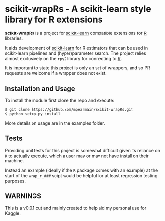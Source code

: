 # scikit-wrapRs - A scikit-learn style library for R extensions

**scikit-wrapRs** is a project for  [scikit-learn](http://scikit-learn.org/) 
compatible extensions for [R](https://cran.r-project.org/) libraries.

It aids development of [scikit-learn](http://scikit-learn.org/) for R estimators that can be used in scikit-learn pipelines
and (hyper)parameter search.  The project relies almost exclusively on the `rpy2` library for connecting to 
[R](https://cran.r-project.org/). 

It is important to state this project is only an set of wrappers, and so PR requests are welcome if a wrapper does not 
exist.

## Installation and Usage

To install the module first clone the repo and execute:
```shell
$ git clone https://github.com/mpearmain/scikit-wrapRs.git
$ python setup.py install
```

More details on usage are in the examples folder.

## Tests
Providing unit tests for this project is somewhat difficult given its reliance on `R` to actually execute, which a user
may or may not have install on their machine.  

Instead an example (ideally if the `R` package comes with an example) at the start of the `wrap_r_###` scipt would be 
helpful for at least regression testing purposes. 

## WARNINGS
This is a v0.0.1 cut and mainly created to help aid my personal use for Kaggle. 